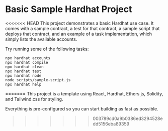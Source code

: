 # Basic Sample Hardhat Project

<<<<<<< HEAD
This project demonstrates a basic Hardhat use case. It comes with a sample contract, a test for that contract, a sample script that deploys that contract, and an example of a task implementation, which simply lists the available accounts.

Try running some of the following tasks:

```shell
npx hardhat accounts
npx hardhat compile
npx hardhat clean
npx hardhat test
npx hardhat node
node scripts/sample-script.js
npx hardhat help
```
=======
This project is a template using React, Hardhat, Ethers.js, Solidity, and Tailwind.css for styling.

Everything is pre-configured so you can start building as fast as possible.
>>>>>>> 003789cd0a9b0386ed3294528edd5156eba89359
